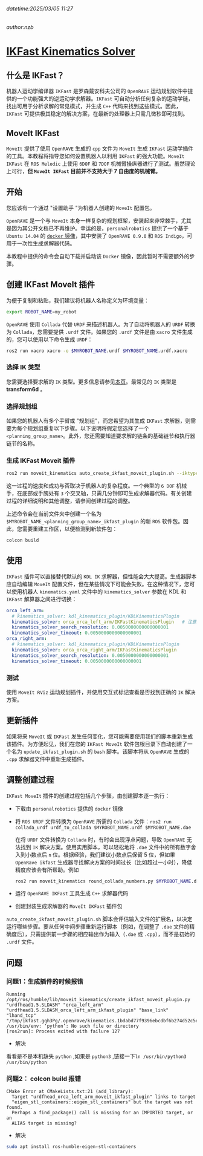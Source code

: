 ###### datetime:2025/03/05 11:27

###### author:nzb

# [IKFast Kinematics Solver](https://moveit.picknik.ai/main/doc/examples/ikfast/ikfast_tutorial.html)


## 什么是 IKFast？

机器人运动学编译器 `IKFast` 是罗森戴安科夫公司的 `OpenRAVE` 运动规划软件中提供的一个功能强大的逆运动学求解器。`IKFast` 可自动分析任何复杂的运动学链，找出可用于分析求解的常见模式，并生成 `C++` 代码来找到这些模式。因此，`IKFast` 可提供极其稳定的解决方案，在最新的处理器上只需几微秒即可找到。

## MoveIt IKFast

`MoveIt` 提供了使用 `OpenRAVE` 生成的 `cpp` 文件为 `MoveIt` 生成 `IKFast` 运动学插件的工具。本教程将指导您如何设置机器人以利用 `IKFast` 的强大功能。`MoveIt IKFast` 在 `ROS Melodic` 上使用 `6DOF` 和 `7DOF` 机械臂操纵器进行了测试。虽然理论上可行，**但 `MoveIt IKFast` 目前并不支持大于 7 自由度的机械臂。**

## 开始

您应该有一个通过 "设置助手 "为机器人创建的 `MoveIt` 配置包。

`OpenRAVE` 是一个与 `MoveIt` 本身一样复杂的规划框架，安装起来非常棘手，尤其是因为其公开文档已不再维护。幸运的是，`personalrobotics` 提供了一个基于 `Ubuntu 14.04` 的 [`docker` 镜像](https://hub.docker.com/r/personalrobotics/ros-openrave)，其中安装了 `OpenRAVE 0.9.0` 和 `ROS Indigo`，可用于一次性生成求解器代码。

本教程中提供的命令会自动下载并启动该 `Docker` 镜像，因此暂时不需要额外的步骤。

## 创建 IKFast MoveIt 插件

为便于复制和粘贴，我们建议将机器人名称定义为环境变量：

```bash
export ROBOT_NAME=my_robot
```

`OpenRAVE` 使用 `Collada` 代替 `URDF` 来描述机器人。为了自动将机器人的 `URDF` 转换为 `Collada`，您需要提供 `.urdf` 文件。如果您的 `.urdf` 文件是由 `xacro` 文件生成的，您可以使用以下命令生成 `URDF`：

```bash
ros2 run xacro xacro -o $MYROBOT_NAME.urdf $MYROBOT_NAME.urdf.xacro
```

### 选择 IK 类型

您需要选择要求解的 `IK` 类型。更多信息请参见[本页](http://openrave.org/docs/latest_stable/openravepy/ikfast/#ik-types)。最常见的 `IK` 类型是 **transform6d** 。

### 选择规划组

如果您的机器人有多个手臂或 "规划组"，而您希望为其生成 `IKFast` 求解器，则需要为每个规划组重复以下步骤。以下说明将假定您选择了一个`<planning_group_name>`。此外，您还需要知道要求解的链条的基础链节和执行器链节的名称。

### 生成 IKFast Moveit 插件

```bash
ros2 run moveit_kinematics auto_create_ikfast_moveit_plugin.sh --iktype Transform6D $MYROBOT_NAME.urdf <planning_group_name> <base_link> <eef_link>
```

这一过程的速度和成功与否取决于机器人的复杂程度。一个典型的 `6 DOF` 机械手，在底部或手腕处有 `3` 个交叉轴，只需几分钟即可生成求解器代码。有关创建过程的详细说明和其他调整，请参阅创建过程的调整。

上述命令会在当前文件夹中创建一个名为 `$MYROBOT_NAME_<planning_group_name>_ikfast_plugin` 的新 `ROS` 软件包。因此，您需要重建工作区，以便检测到新软件包：

```bash
colcon build
```

## 使用

`IKFast` 插件可以直接替代默认的 `KDL IK` 求解器，但性能会大大提高。生成器脚本应自动编辑 `MoveIt` 配置文件，但在某些情况下可能会失败。在这种情况下，您可以使用机器人 `kinematics.yaml` 文件中的 `kinematics_solver` 参数在 KDL 和 `IKFast` 解算器之间进行切换：

```yaml
orca_left_arm:
  # kinematics_solver: kdl_kinematics_plugin/KDLKinematicsPlugin
  kinematics_solver: orca_orca_left_arm/IKFastKinematicsPlugin   # 注意不是：orca_orca_left_arm_ikfast_plugin/IKFastKinematicsPlugin
  kinematics_solver_search_resolution: 0.0050000000000000001
  kinematics_solver_timeout: 0.0050000000000000001
orca_right_arm:
  # kinematics_solver: kdl_kinematics_plugin/KDLKinematicsPlugin
  kinematics_solver: orca_orca_right_arm/IKFastKinematicsPlugin
  kinematics_solver_search_resolution: 0.0050000000000000001
  kinematics_solver_timeout: 0.0050000000000000001
```

### 测试

使用 `MoveIt RViz` 运动规划插件，并使用交互式标记查看是否找到正确的 `IK` 解决方案。

## 更新插件

如果将来 `MoveIt` 或 `IKFast` 发生任何变化，您可能需要使用我们的脚本重新生成该插件。为方便起见，我们在您的 `IKFast MoveIt` 软件包根目录下自动创建了一个名为 `update_ikfast_plugin.sh` 的 `bash` 脚本。该脚本将从 `OpenRAVE` 生成的 `.cpp` 求解器文件中重新生成插件。

## 调整创建过程

`IKFast MoveIt` 插件的创建过程包括几个步骤，由创建脚本逐一执行：

- 下载由 `personalrobotics` 提供的 `docker` 镜像

- 将 `ROS URDF` 文件转换为 `OpenRAVE` 所需的 `Collada` 文件：`ros2 run collada_urdf urdf_to_collada $MYROBOT_NAME.urdf $MYROBOT_NAME.dae`

    在将 `URDF` 文件转换为 `Collada` 时，有时会出现浮点问题，导致 `OpenRAVE` 无法找到 `IK` 解决方案。使用实用脚本，可以轻松地将 `.dae` 文件中的所有数字舍入到小数点后 `n` 位。根据经验，我们建议小数点后保留 5 位，但如果 `OpenRave ikfast` 生成器寻找解决方案的时间过长（比如超过一小时），降低精度应该会有所帮助。例如

    ```bash
    ros2 run moveit_kinematics round_collada_numbers.py $MYROBOT_NAME.dae $MYROBOT_NAME.rounded.dae 5
    ```

- 运行 `OpenRAVE IKFast` 工具生成 `C++` 求解器代码
- 创建封装生成求解器的 `MoveIt IKFast` 插件包

`auto_create_ikfast_moveit_plugin.sh` 脚本会评估输入文件的扩展名，以决定运行哪些步骤。要从任何中间步骤重新运行脚本（例如，在调整了 `.dae` 文件的精确度后），只需提供前一步骤的相应输出作为输入（`.dae` 或 `.cpp`），而不是初始的 `.urdf` 文件。

## 问题

### 问题1：生成插件的时候报错

```text
Running /opt/ros/humble/lib/moveit_kinematics/create_ikfast_moveit_plugin.py "urdfhead1.5.SLDASM" "orca_left_arm" "urdfhead1.5.SLDASM_orca_left_arm_ikfast_plugin" "base_link" "lhand_tcp" "/tmp/ikfast.gqh3Pg/.openrave/kinematics.1bdabd77f9396ebcdbf6b274d52c5ea6/ikfast0x10000049.Transform6D.0_1_3_4_5_6_f2.cpp"
/usr/bin/env: ‘python’: No such file or directory
[ros2run]: Process exited with failure 127
```
- 解决

看看是不是本机缺失 `python` ,如果是 `python3` ,链接一下`ln /usr/bin/python3 /usr/bin/python`



### 问题2： colcon build 报错

```text
CMake Error at CMakeLists.txt:21 (add_library):
  Target "urdfhead_orca_left_arm_moveit_ikfast_plugin" links to target
  "eigen_stl_containers::eigen_stl_containers" but the target was not found.
  Perhaps a find_package() call is missing for an IMPORTED target, or an
  ALIAS target is missing?
```
- 解决

```bash
sudo apt install ros-humble-eigen-stl-containers
```
